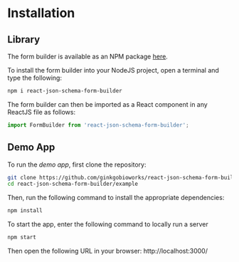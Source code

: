 # Installation

## Library

The form builder is available as an NPM package [here](https://www.npmjs.com/package/react-json-schema-form-builder).

To install the form builder into your NodeJS project, open a terminal and type the following:

```bash
npm i react-json-schema-form-builder
```

The form builder can then be imported as a React component in any ReactJS file as follows:

``` javascript
import FormBuilder from 'react-json-schema-form-builder';
```

## Demo App

To run the *demo app*, first clone the repository:

```bash
git clone https://github.com/ginkgobioworks/react-json-schema-form-builder.git
cd react-json-schema-form-builder/example
```

Then, run the following command to install the appropriate dependencies:
```bash
npm install
```

To start the app, enter the following command to locally run a server
```bash
npm start
```

Then open the following URL in your browser: http://localhost:3000/

